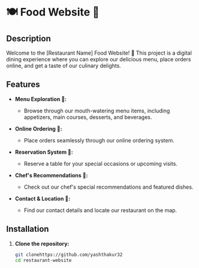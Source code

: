 
# 🍽️ Food Website 🌮

## Description

Welcome to the [Restaurant Name] Food Website! 🎉 This project is a digital dining experience where you can explore our delicious menu, place orders online, and get a taste of our culinary delights.

## Features

- **Menu Exploration 📜:**
  - Browse through our mouth-watering menu items, including appetizers, main courses, desserts, and beverages.

- **Online Ordering 🛒:**
  - Place orders seamlessly through our online ordering system.

- **Reservation System 📅:**
  - Reserve a table for your special occasions or upcoming visits.

- **Chef's Recommendations 🍣:**
  - Check out our chef's special recommendations and featured dishes.

- **Contact & Location 📍:**
  - Find our contact details and locate our restaurant on the map.

## Installation

1. **Clone the repository:**
   ```bash
   git clonehttps://github.com/yashthakur32
   cd restaurant-website
